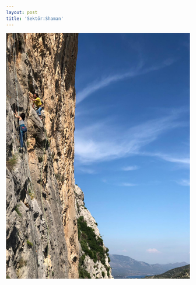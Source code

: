 ```yaml
---
layout: post
title: 'Sektör:Shaman'
---
```

![](/img/uploads/199b16b0-40df-460b-b36d-572c732f6509.JPG)
